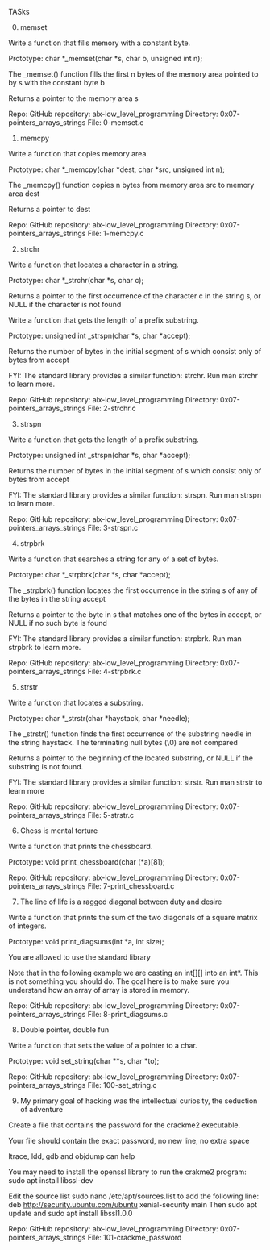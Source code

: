 TASks

0. memset

Write a function that fills memory with a constant byte.

Prototype: char *_memset(char *s, char b, unsigned int n);

The _memset() function fills the first n bytes of the memory area pointed to by s with the constant byte b

Returns a pointer to the memory area s

Repo:
GitHub repository: alx-low_level_programming
Directory: 0x07-pointers_arrays_strings
File: 0-memset.c



1. memcpy

Write a function that copies memory area.

Prototype: char *_memcpy(char *dest, char *src, unsigned int n);

The _memcpy() function copies n bytes from memory area src to memory area dest

Returns a pointer to dest

Repo:
GitHub repository: alx-low_level_programming
Directory: 0x07-pointers_arrays_strings
File: 1-memcpy.c



2. strchr

Write a function that locates a character in a string.

Prototype: char *_strchr(char *s, char c);

Returns a pointer to the first occurrence of the character c in the string s, or NULL if the character is not found

Write a function that gets the length of a prefix substring.

Prototype: unsigned int _strspn(char *s, char *accept);

Returns the number of bytes in the initial segment of s which consist only of bytes from accept

FYI: The standard library provides a similar function: strchr. Run man strchr to learn more.

Repo:
GitHub repository: alx-low_level_programming
Directory: 0x07-pointers_arrays_strings
File: 2-strchr.c



3. strspn

Write a function that gets the length of a prefix substring.

Prototype: unsigned int _strspn(char *s, char *accept);

Returns the number of bytes in the initial segment of s which consist only of bytes from accept

FYI: The standard library provides a similar function: strspn. Run man strspn to learn more.

Repo:
GitHub repository: alx-low_level_programming
Directory: 0x07-pointers_arrays_strings
File: 3-strspn.c


4. strpbrk

Write a function that searches a string for any of a set of bytes.

Prototype: char *_strpbrk(char *s, char *accept);

The _strpbrk() function locates the first occurrence in the string s of any of the bytes in the string accept

Returns a pointer to the byte in s that matches one of the bytes in accept, or NULL if no such byte is found

FYI: The standard library provides a similar function: strpbrk. Run man strpbrk to learn more.


Repo:
GitHub repository: alx-low_level_programming
Directory: 0x07-pointers_arrays_strings
File: 4-strpbrk.c



5. strstr

Write a function that locates a substring.

Prototype: char *_strstr(char *haystack, char *needle);

The _strstr() function finds the first occurrence of the substring needle in the string haystack. The terminating null bytes (\0) are not compared

Returns a pointer to the beginning of the located substring, or NULL if the substring is not found.

FYI: The standard library provides a similar function: strstr. Run man strstr to learn more

Repo:
GitHub repository: alx-low_level_programming
Directory: 0x07-pointers_arrays_strings
File: 5-strstr.c



6. Chess is mental torture

Write a function that prints the chessboard.

Prototype: void print_chessboard(char (*a)[8]);

Repo:
GitHub repository: alx-low_level_programming
Directory: 0x07-pointers_arrays_strings
File: 7-print_chessboard.c



7. The line of life is a ragged diagonal between duty and desire

Write a function that prints the sum of the two diagonals of a square matrix of integers.

Prototype: void print_diagsums(int *a, int size);

You are allowed to use the standard library

Note that in the following example we are casting an int[][] into an int*. This is not something you should do. The goal here is to make sure you understand how an array of array is stored in memory.

Repo:
GitHub repository: alx-low_level_programming
Directory: 0x07-pointers_arrays_strings
File: 8-print_diagsums.c



8. Double pointer, double fun

Write a function that sets the value of a pointer to a char.

Prototype: void set_string(char **s, char *to);

Repo:
GitHub repository: alx-low_level_programming
Directory: 0x07-pointers_arrays_strings
File: 100-set_string.c


9. My primary goal of hacking was the intellectual curiosity, the seduction of adventure

Create a file that contains the password for the crackme2 executable.

Your file should contain the exact password, no new line, no extra space

ltrace, ldd, gdb and objdump can help

You may need to install the openssl library to run the crakme2 program: sudo apt install libssl-dev

Edit the source list sudo nano /etc/apt/sources.list to add the following line: deb http://security.ubuntu.com/ubuntu xenial-security main Then sudo apt update and sudo apt install libssl1.0.0

Repo:
GitHub repository: alx-low_level_programming
Directory: 0x07-pointers_arrays_strings
File: 101-crackme_password
